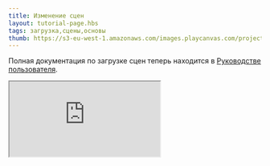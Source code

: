```yaml
---
title: Изменение сцен
layout: tutorial-page.hbs
tags: загрузка,сцены,основы
thumb: https://s3-eu-west-1.amazonaws.com/images.playcanvas.com/projects/12/437633/BCF404-image-75.jpg
---
```


Полная документация по загрузке сцен теперь находится в [Руководстве пользователя][documentation-page].

<iframe loading="lazy" src="https://playcanv.as/e/p/IP7FtbDj/" title="Изменение сцен"></iframe>

[documentation-page]: /user-manual/packs/loading-scenes/